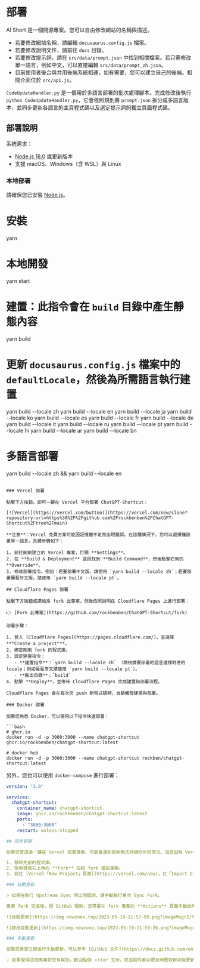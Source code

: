 # 部署

AI Short 是一個開源專案。您可以自由修改網站的名稱與描述。

- 若要修改網站名稱，請編輯 `docusaurus.config.js` 檔案。
- 若要修改說明文件，請前往 `docs` 目錄。
- 若要修改提示詞，請在 `src/data/prompt.json` 中找到相關檔案。若只需修改單一語言，例如中文，可以直接編輯 `src/data/prompt_zh.json`。
- 目前使用者後台與共用後端系統相連，如有需要，您可以建立自己的後端。相關介面位於 `src/api.js`。

`CodeUpdateHandler.py` 是一個用於多語言部署的批次處理腳本。完成修改後執行 `python CodeUpdateHandler.py`，它會依照規則將 `prompt.json` 拆分成多語言版本，並同步更新各語言的主頁程式碼以及選定提示詞的獨立頁面程式碼。

## 部署說明

系統需求：

- [Node.js 18.0](https://nodejs.org/) 或更新版本  
- 支援 macOS、Windows（含 WSL）與 Linux

### 本地部署

請確保您已安裝 [Node.js](https://nodejs.org/)。

# 安裝
yarn

# 本地開發
yarn start

# 建置：此指令會在 `build` 目錄中產生靜態內容
yarn build

# 更新 `docusaurus.config.js` 檔案中的 `defaultLocale`，然後為所需語言執行建置
yarn build --locale zh
yarn build --locale en
yarn build --locale ja
yarn build --locale ko
yarn build --locale es
yarn build --locale fr
yarn build --locale de
yarn build --locale it
yarn build --locale ru
yarn build --locale pt
yarn build --locale hi
yarn build --locale ar
yarn build --locale bn

# 多語言部署
yarn build --locale zh && yarn build --locale en
```

### Vercel 部署

點擊下方按鈕，即可一鍵在 Vercel 平台部署 ChatGPT-Shortcut：

[![Vercel](https://vercel.com/button)](https://vercel.com/new/clone?repository-url=https%3A%2F%2Fgithub.com%2Frockbenben%2FChatGPT-Shortcut%2Ftree%2Fmain)

**注意**：Vercel 免費方案可能因記憶體不足而出現錯誤。在這種情況下，您可以選擇僅部署單一語言。具體步驟如下：

1. 前往剛剛建立的 Vercel 專案，打開 **Settings**。
2. 在 **Build & Deployment** 區段找到 **Build Command**，然後點擊右側的 **Override**。
3. 修改部署指令。例如：若要部署中文版，請使用 `yarn build --locale zh`；若要部署葡萄牙文版，請使用 `yarn build --locale pt`。

## Cloudflare Pages 部署

點擊下方按鈕或連結來 fork 此專案，然後依照說明在 Cloudflare Pages 上進行部署：

👉 [Fork 此專案](https://github.com/rockbenben/ChatGPT-Shortcut/fork)

部署步驟：

1. 登入 [Cloudflare Pages](https://pages.cloudflare.com/)，並選擇 **"Create a project"**。
2. 綁定剛剛 fork 的程式庫。
3. 設定建置指令：
   - **建置指令**：`yarn build --locale zh` （請根據要部署的語言選擇對應的 locale；例如葡萄牙文請使用 `yarn build --locale pt`）。
   - **輸出目錄**：`build`
4. 點擊 **Deploy**，並等待 Cloudflare Pages 完成建置與部署流程。

Cloudflare Pages 會在每次您 push 新程式碼時，自動觸發建置與部署。

### Docker 部署

如果您熟悉 Docker，可以使用以下指令快速部署：

```bash
# ghcr.io
docker run -d -p 3000:3000 --name chatgpt-shortcut ghcr.io/rockbenben/chatgpt-shortcut:latest

# docker hub
docker run -d -p 3000:3000 --name chatgpt-shortcut rockben/chatgpt-shortcut:latest
```

另外，您也可以使用 `docker-compose` 進行部署：

```yml
version: "3.8"

services:
  chatgpt-shortcut:
    container_name: chatgpt-shortcut
    image: ghcr.io/rockbenben/chatgpt-shortcut:latest
    ports:
      - "3000:3000"
    restart: unless-stopped

## 同步更新

如果您曾透過一鍵在 Vercel 部署專案，可能會遇到更新無法持續同步的情況。這是因為 Vercel 預設會為您建立一個新專案，而不是 fork 現有專案，導致更新檢測異常。建議按照以下步驟重新部署：

1. 移除先前的程式庫。
2. 使用頁面右上角的 **Fork** 按鈕 fork 當前專案。
3. 前往 [Vercel「New Project」頁面](https://vercel.com/new)，在「Import Git Repository」區段中選擇剛 fork 的專案並進行部署。

### 自動更新

> 如果在執行 Upstream Sync 時出現錯誤，請手動執行單次 Sync Fork。

專案 fork 完成後，因 GitHub 限制，您需要在 fork 專案的 **Actions** 頁面手動啟用工作流程，並啟用 Upstream Sync 動作。啟用後，系統會每天自動執行更新。

![自動更新](https://img.newzone.top/2023-05-19-11-57-59.png?imageMogr2/format/webp)

![啟用自動更新](https://img.newzone.top/2023-05-19-11-59-26.png?imageMogr2/format/webp)

### 手動更新

如果您希望立即進行手動更新，可以參考 [GitHub 文件](https://docs.github.com/en/pull-requests/collaborating-with-pull-requests/working-with-forks/syncing-a-fork)，了解如何將 fork 的專案與上游程式碼同步。

💡 如果覺得這個專案對您有幫助，歡迎點個 ⭐star 支持，或追蹤作者以便及時獲取新功能更新通知。

